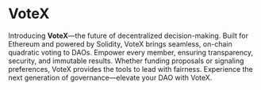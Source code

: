 # VoteX
Introducing **VoteX**—the future of decentralized decision-making. Built for Ethereum and powered by Solidity, VoteX brings seamless, on-chain quadratic voting to DAOs. Empower every member, ensuring transparency, security, and immutable results. Whether funding proposals or signaling preferences, VoteX provides the tools to lead with fairness. Experience the next generation of governance—elevate your DAO with VoteX.
